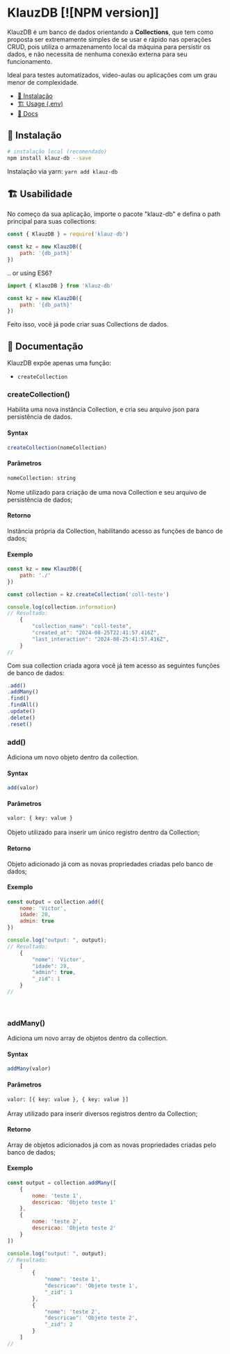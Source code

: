 <!-- # KlauzDB [![NPM version](https://img.shields.io/npm/v/klauz-db.svg?style=flat-square)](https://www.npmjs.com/package/klauz-db) -->
# KlauzDB [![NPM version]]

KlauzDB é um banco de dados orientando a **Collections**, que tem como proposta ser extremamente simples de se usar e rápido nas operações CRUD, pois utiliza o armazenamento local da máquina para persistir os dados, e não necessita de nenhuma conexão externa para seu funcionamento.

Ideal para testes automatizados, vídeo-aulas ou aplicações com um grau menor de complexidade.
<br>

* [🌱 Instalação](#-Instalação)
* [🏗️ Usage (.env)](#%EF%B8%8F-Usabilidade)
* [📖 Docs](#-Documentação)
<!-- * [📚 Examples](#-examples) -->
<!-- * [❓ FAQ](#-faq) -->
<!-- * [⏱️ Changelog](./CHANGELOG.md) -->

## 🌱 Instalação

```bash
# instalação local (recomendado)
npm install klauz-db --save
```

Instalação via yarn: `yarn add klauz-db`

## 🏗️ Usabilidade

No começo da sua aplicação, importe o pacote "klauz-db" e defina o path principal para suas collections:

```javascript
const { KlauzDB } = require('klauz-db')

const kz = new KlauzDB({
    path: '{db_path}'
})
```

.. or using ES6?

```javascript
import { KlauzDB } from 'klauz-db'

const kz = new KlauzDB({
    path: '{db_path}'
})
```

Feito isso, você já pode criar suas Collections de dados.
<br>

## 📖 Documentação

KlauzDB expõe apenas uma função:

* `createCollection`

### createCollection()
Habilita uma nova instância Collection, e cria seu arquivo json para persistência de dados.

#### Syntax
```js
createCollection(nomeCollection)
```

#### Parâmetros
`nomeCollection: string`<br><br>Nome utilizado para criação de uma nova Collection e seu arquivo de persistência de dados;

#### Retorno
Instância própria da Collection, habilitando acesso as funções de banco de dados;

#### Exemplo
```js
const kz = new KlauzDB({
    path: './'
})

const collection = kz.createCollection('coll-teste')

console.log(collection.information)
// Resultado:
    {
        "collection_name": "coll-teste",
        "created_at": "2024-08-25T22:41:57.416Z",
        "last_interaction": "2024-08-25:41:57.416Z",
    }
//
```

Com sua collection criada agora você já tem acesso as seguintes funções de banco de dados:
```js
.add()
.addMany()
.find()
.findAll()
.update()
.delete()
.reset()
```

### add()
Adiciona um novo objeto dentro da collection.

#### Syntax
```js
add(valor)
```

#### Parâmetros
`valor: { key: value }`<br><br>Objeto utilizado para inserir um único registro dentro da Collection;

#### Retorno
Objeto adicionado já com as novas propriedades criadas pelo banco de dados;

#### Exemplo
```js
const output = collection.add({
    nome: 'Victor',
    idade: 28,
    admin: true
})

console.log("output: ", output);
// Resultado:
    {
        "nome": 'Victor',
        "idade": 28,
        "admin": true,
        "_zid": 1
    }
//
```
<br>

### addMany()
Adiciona um novo array de objetos dentro da collection.

#### Syntax
```js
addMany(valor)
```

#### Parâmetros
`valor: [{ key: value }, { key: value }]`<br><br>Array utilizado para inserir diversos registros dentro da Collection;

#### Retorno
Array de objetos adicionados já com as novas propriedades criadas pelo banco de dados;

#### Exemplo
```js
const output = collection.addMany([
    {
        nome: 'teste 1',
        descricao: 'Objeto teste 1'
    },
    {
        nome: 'teste 2',
        descricao: 'Objeto teste 2'
    }
])

console.log("output: ", output);
// Resultado:
    [
        {
            "nome": 'teste 1',
            "descricao": 'Objeto teste 1',
            "_zid": 1
        },
        {
            "nome": 'teste 2',
            "descricao": 'Objeto teste 2',
            "_zid": 2
        }
    ]
//
```



